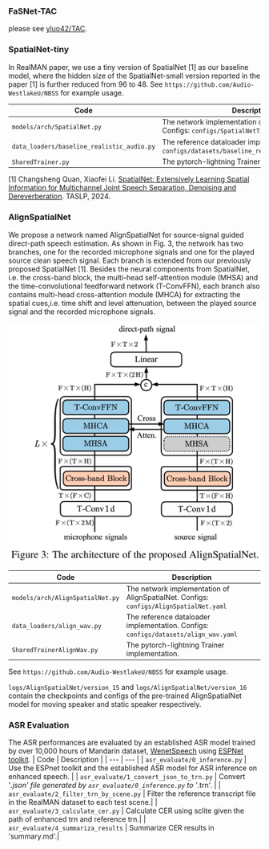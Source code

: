 ### FaSNet-TAC
please see [yluo42/TAC](https://github.com/yluo42/TAC).



### SpatialNet-tiny

In RealMAN paper, we use a tiny version of SpatialNet [1] as our baseline model, where the hidden size of the SpatialNet-small version reported in the paper [1] is further reduced from 96 to 48. See `https://github.com/Audio-WestlakeU/NBSS` for example usage.


| Code | Description |
| --- | --- |
| `models/arch/SpatialNet.py` | The network implementation of AlignSpatialNet. Configs: `configs/SpatialNetTiny.yaml` |
| `data_loaders/baseline_realistic_audio.py` | The reference dataloader implementation. Configs: `configs/datasets/baseline_realistic_audio_16k.yaml` |
| `SharedTrainer.py` | The pytorch-lightning Trainer implementation.|


[1] Changsheng Quan, Xiaofei Li. [SpatialNet: Extensively Learning Spatial Information for Multichannel Joint Speech Separation, Denoising and Dereverberation](https://arxiv.org/abs/2307.16516). TASLP, 2024.




### AlignSpatialNet
We propose a network named AlignSpatialNet for source-signal guided direct-path speech estimation. As shown in Fig. 3, the network has two branches, one for the recorded microphone signals and one for the played source clean speech signal. Each branch is extended from our previously proposed SpatialNet [1]. Besides the neural components from SpatialNet, i.e. the cross-band block, the multi-head self-attention module (MHSA) and the time-convolutional feedforward network (T-ConvFFN), each branch also contains multi-head cross-attention module (MHCA) for extracting the spatial cues,i.e. time shift and level attenuation, between the played source signal and the recorded microphone signals.

<div align=center>
<img src="../../images/alignspatialnet.png" width="700"/>
</div>


| Code | Description |
| --- | --- |
| `models/arch/AlignSpatialNet.py` | The network implementation of AlignSpatialNet. Configs: `configs/AlignSpatialNet.yaml` |
| `data_loaders/align_wav.py` | The reference dataloader implementation. Configs: `configs/datasets/align_wav.yaml` |
| `SharedTrainerAlignWav.py` | The pytorch-lightning Trainer implementation.|

See `https://github.com/Audio-WestlakeU/NBSS` for example usage.

`logs/AlignSpatialNet/version_15` and `logs/AlignSpatialNet/version_16` contain the checkpoints and configs of the pre-trained AlignSpatialNet model for moving speaker and static speaker respectively.



### ASR Evaluation
The ASR performances are evaluated by an established ASR model trained by over 10,000 hours of Mandarin dataset, [WenetSpeech](https://arxiv.org/abs/2110.03370) using [ESPNet toolkit](https://github.com/espnet/espnet).
| Code | Description |
| --- | --- |
| `asr_evaluate/0_inference.py` | Use the ESPnet toolkit and the established ASR model for ASR inference on enhanced speech. |
| `asr_evaluate/1_convert_json_to_trn.py` | Convert '*.json' file generated by `asr_evaluate/0_inference.py` to '*.trn'. |
| `asr_evaluate/2_filter_trn_by_scene.py` | Filter the reference transcript file in the RealMAN dataset to each test scene.|
| `asr_evaluate/3_calculate_cer.py` | Calculate CER using sclite given the path of enhanced trn and reference trn.|
| `asr_evaluate/4_summariza_results` | Summarize CER results in 'summary.md'.|
